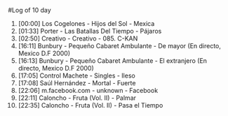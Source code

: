 #Log of 10 day

1. [00:00] Los Cogelones - Hijos del Sol - Mexica
1. [01:33] Porter - Las Batallas Del Tiempo - Pájaros
1. [02:50] Creativo - Creativo - 085. C-KAN
1. [16:11] Bunbury - Pequeño Cabaret Ambulante - De mayor (En directo, Mexico D.F 2000)
1. [16:13] Bunbury - Pequeño Cabaret Ambulante - El extranjero (En directo, Mexico D.F 2000)
1. [17:05] Control Machete - Singles - Ileso
1. [17:08] Saúl Hernández - Mortal - Fuerte
1. [22:06] m.facebook.com - unknown - Facebook
1. [22:11] Caloncho - Fruta (Vol. II) - Palmar
1. [22:35] Caloncho - Fruta (Vol. II) - Pasa el Tiempo
